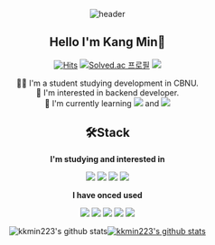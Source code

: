   <div align="center">
 
  ![header](https://capsule-render.vercel.app/api?type=waving&color=gradient&height=300&section=header&text=WELCOME🌟&fontSize=60)
  
  
 ## Hello I'm Kang Min👋
[![Hits](https://hits.seeyoufarm.com/api/count/incr/badge.svg?url=https%3A%2F%2Fgithub.com%2Fkkmin223&count_bg=%2379C83D&title_bg=%23555555&icon=&icon_color=%23E7E7E7&title=Git&edge_flat=false)](https://hits.seeyoufarm.com)
[![Solved.ac
프로필](http://mazassumnida.wtf/api/mini/generate_badge?boj=kkmin223)](https://solved.ac/kkmin223) <a href="https://kkmdailylog.tistory.com" target="_blank"><img src="https://img.shields.io/badge/Blog-161A36?style=flat&logo=TV Time&logoColor=white"/></a> 

👨‍🎓 I'm a student studying development in CBNU. <br>
🔭 I'm interested in backend developer.<br>
📖 I'm currently learning <img src="https://img.shields.io/badge/Spring-6DB33F?style=flat-square&logo=Spring&logoColor=white"/> and <img src="https://img.shields.io/badge/Java-007396?style=flat-square&logo=Java&logoColor=white"/> <br>

## 🛠Stack
**I'm studying and interested in**
  
<img src="https://img.shields.io/badge/Java-007396?style=flat&logo=Java&logoColor=white"/> <img src="https://img.shields.io/badge/Spring-6DB33F?style=flat&logo=Spring&logoColor=white"/> <img src="https://img.shields.io/badge/MySQL-4479A1?style=flat&logo=MySQL&logoColor=white"/> <img src="https://img.shields.io/badge/MongoDB-47A248?style=flat&logo=MongoDB&logoColor=white"/> 
  
**I have onced used** 
  
  <img src="https://img.shields.io/badge/C++-00599C?style=flat&logo=C%2B%2B&logoColor=white"/> <img src="https://img.shields.io/badge/Node.js-339933?style=flat&logo=Node.js&logoColor=white"/> <img src="https://img.shields.io/badge/HTML-E34F26?style=flat&logo=HTML5&logoColor=white"/> <img src="https://img.shields.io/badge/CSS-1572B6?style=flat&logo=CSS3&logoColor=white"/> <img src="https://img.shields.io/badge/JavaScript-F7DF1E?style=flat&logo=JavaScript&logoColor=white"/> 



 ![kkmin223's github stats](https://github-readme-stats.vercel.app/api?username=kkmin223&theme=vue)[![kkmin223's github stats](https://github-readme-stats.vercel.app/api/top-langs/?username=kkmin223&show_icons=true&hide_border=true&title_color=004386&icon_color=00438&&layout=compact)](https://github.com/kkmin223) 

 <!-- 
[![trophy](https://github-profile-trophy.vercel.app/?username=kkmin223)](https://github.com/kkmin223/github-profile)
-->
 


  
</div>






<!--
**kkmin223/kkmin223** is a ✨ _special_ ✨ repository because its `README.md` (this file) appears on your GitHub profile.

Here are some ideas to get you started:

- 🔭 I’m currently working on ...
- 🌱 I’m currently learning ...
- 👯 I’m looking to collaborate on ...
- 🤔 I’m looking for help with ...
- 💬 Ask me about ...
- 📫 How to reach me: ...
- 😄 Pronouns: ...
- ⚡ Fun fact: ...
-->
